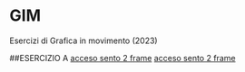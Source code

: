 # GIM
Esercizi di Grafica in movimento (2023)

##ESERCIZIO A
[acceso sento 2 frame](Esercizio_1A/template/acceso_spento_2.html)
[acceso sento 2 frame](Esercizio_1A/template/acceso_spento_2.html)
